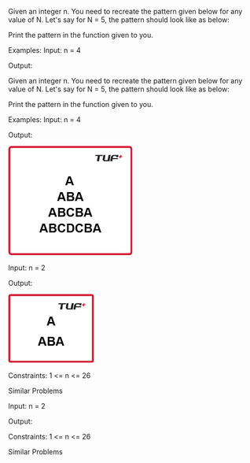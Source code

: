 Given an integer n. You need to recreate the pattern given below for any value of N. Let's say for N = 5, the pattern should look like as below:

Print the pattern in the function given to you.


Examples:
Input: n = 4

Output:

Given an integer n. You need to recreate the pattern given below for any value of N. Let's say for N = 5, the pattern should look like as below:

Print the pattern in the function given to you.


Examples:
Input: n = 4

Output:<br>

![Output](image.png)

Input: n = 2

Output:<br>

![Output](image-1.png)

Constraints:
1 <= n <= 26

Similar Problems




Input: n = 2

Output:



Constraints:
1 <= n <= 26

Similar Problems


